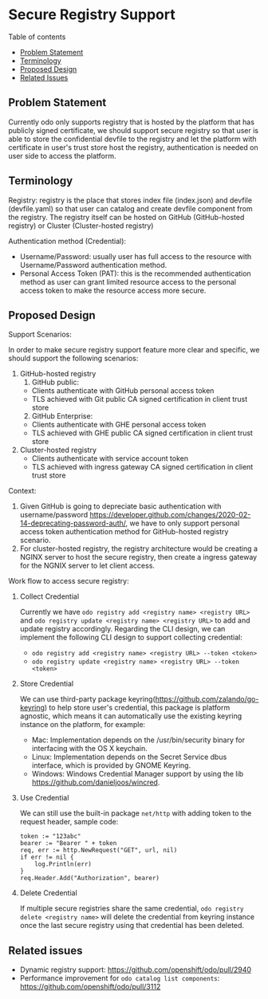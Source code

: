 # Secure Registry Support

Table of contents
- [Problem Statement](#problem-statement)
- [Terminology](#terminology)
- [Proposed Design](#proposed-design)
- [Related Issues](#related-issues)

## Problem Statement
Currently odo only supports registry that is hosted by the platform that has publicly signed certificate, we should support secure registry so that user is able to store the confidential devfile to the registry and let the platform with certificate in user's trust store host the registry, authentication is needed on user side to access the platform.

## Terminology
Registry: registry is the place that stores index file (index.json) and devfile (devfile.yaml) so that user can catalog and create devfile component from the registry. The registry itself can be hosted on GitHub (GitHub-hosted registry) or Cluster (Cluster-hosted registry)

Authentication method (Credential):
- Username/Password: usually user has full access to the resource with Username/Password authentication method.
- Personal Access Token (PAT): this is the recommended authentication method as user can grant limited resource access to the personal access token to make the resource access more secure. 

## Proposed Design
Support Scenarios:

In order to make secure registry support feature more clear and specific, we should support the following scenarios:
1. GitHub-hosted registry
   1. GitHub public:
   - Clients authenticate with GitHub personal access token
   - TLS achieved with Git public CA signed certification in client trust store
   2. GitHub Enterprise:
   - Clients authenticate with GHE personal access token
   - TLS achieved with GHE public CA signed certification in client trust store
2. Cluster-hosted registry
   - Clients authenticate with service account token
   - TLS achieved with ingress gateway CA signed certification in client trust store

Context:
1. Given GitHub is going to depreciate basic authentication with username/password https://developer.github.com/changes/2020-02-14-deprecating-password-auth/, we have to only support personal access token authentication method for GitHub-hosted registry scenario.
2. For cluster-hosted registry, the registry architecture would be creating a NGINX server to host the secure registry, then create a ingress gateway for the NGNIX server to let client access.

Work flow to access secure registry:
1. Collect Credential

    Currently we have `odo registry add <registry name> <registry URL>` and `odo registry update <registry name> <registry URL>` to add and update registry accordingly. Regarding the CLI design, we can implement the following CLI design to support collecting credential:
    - `odo registry add <registry name> <registry URL> --token <token>`
    -  `odo registry update <registry name> <registry URL> --token <token>`

2. Store Credential

    We can use third-party package keyring(https://github.com/zalando/go-keyring) to help store user's credential, this package is platform agnostic, which means it can automatically use the existing keyring instance on the platform, for example:
    - Mac: Implementation depends on the /usr/bin/security binary for interfacing with the OS X keychain.
    - Linux: Implementation depends on the Secret Service dbus interface, which is provided by GNOME Keyring.
    - Windows: Windows Credential Manager support by using the lib https://github.com/danieljoos/wincred.

3. Use Credential

    We can still use the built-in package `net/http` with adding token to the request header, sample code:
    ```
    token := "123abc"
    bearer := "Bearer " + token
    req, err := http.NewRequest("GET", url, nil)
    if err != nil {
	    log.Println(err)
    }
    req.Header.Add("Authorization", bearer)
    ```

4. Delete Credential

    If multiple secure registries share the same credential, `odo registry delete <registry name>` will delete the credential from keyring instance once the last secure registry using that credential has been deleted.

## Related issues
- Dynamic registry support: https://github.com/openshift/odo/pull/2940
- Performance improvement for `odo catalog list components`: https://github.com/openshift/odo/pull/3112